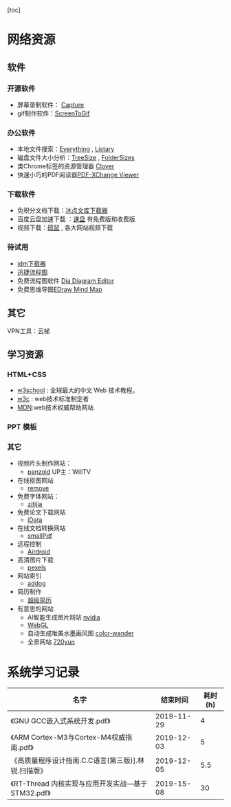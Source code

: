 [toc]

# 网络资源

## 软件

### 开源软件

- 屏幕录制软件： [Capture](https://github.com/mjx198328/Capture) 
- gif制作软件：[ScreenToGif](https://github.com/NickeManarin/ScreenToGif/)

### 办公软件

- 本地文件搜索：[Everything](https://www.cnblogs.com/EltonLiang/p/6200754.html) , [Listary](https://www.cnblogs.com/EltonLiang/p/6242033.html)
- 磁盘文件大小分析：[TreeSize](https://treesize.en.softonic.com/) , [FolderSizes](http://www.ouyaoxiazai.com/soft/stgj/45/28681.html)
- 类Chrome标签的资源管理器 [Clover](http://cn.ejie.me/) 
- 快速小巧的PDF阅读器[PDF-XChange Viewer](https://pdf-xchange-viewer.en.softonic.com/)

### 下载软件

- 免积分文档下载：[冰点文库下载器](http://www.sohu.com/a/238042483_100049096)
- 百度云盘加速下载 ：[速盘](https://www.speedpan.com/) 有免费版和收费版
- 视频下载：[硕鼠](http://www.flvcd.com/) , 各大网站视频下载

### 待试用

- [idm下载器](http://www.sohu.com/a/238042483_100049096)
- [迅捷流程图](https://www.shipinzhuanhuan.cn/liuchengtu3/?utm_source=baidu-4&utm_medium=cpc&utm_campaign=8-%E6%B5%81%E7%A8%8B%E5%9B%BE%E5%88%B6%E4%BD%9C%E8%BD%AF%E4%BB%B6&utm_term=%E6%B5%81%E7%A8%8B%E5%9B%BE%E5%88%B6%E4%BD%9C)
- 免费流程图软件 [Dia Diagram Editor](https://sourceforge.net/projects/dia-installer/)
- 免费思维导图[EDraw Mind Map](https://www.edrawsoft.com/freemind.php)

## 其它

VPN工具：云梯


## 学习资源

### HTML+CSS

- [w3school](https://www.w3school.com.cn/) : 全球最大的中文 Web 技术教程。
- [w3c](https://www.w3.org/) : web技术标准制定者
- [MDN](https://developer.mozilla.org/zh-CN/):web技术权威帮助网站

### PPT 模板


### 其它

- 视频片头制作网站：
    - [panzoid](https://panzoid.com/)  UP主：WillTV
- 在线抠图网站
    - [remove](https://www.remove.bg/)
- 免费字体网站：
    - [zitijia](https://www.zitijia.com/)
- 免费论文下载网站
    - [iData](https://www.cn-ki.net/)
- 在线文档转换网站
    - [smallPdf](https://smallpdf.com/cn)
- 远程控制
    - [Airdroid](https://www.airdroid.com/zh-cn/)
- 高清图片下载
    - [pexels](https://www.pexels.com/)
- 网站索引
    - [addog](http://www.addog.vip/)
- 简历制作
    - [超级简历](https://www.wondercv.com/)
- 有意思的网站
    - AI智能生成图片网站 [nvidia](http://nvidia-research-mingyuliu.com/gaugan/)
    - [WebGL](https://alteredqualia.com/)
    - 自动生成唯美水墨画风图 [color-wander](http://color-wander.surge.sh/)
    - 全景网站 [720yun](https://720yun.com/) 

# 系统学习记录

名字|结束时间|耗时(h)
-|-|-
《GNU GCC嵌入式系统开发.pdf》|2019-11-29|4
《ARM Cortex-M3与Cortex-M4权威指南.pdf》|2019-12-03|5
《高质量程序设计指南.C.C语言(第三版)].林锐.扫描版》|2019-12-05|5.5
《RT-Thread 内核实现与应用开发实战—基于STM32.pdf》|2019-15-08|30
